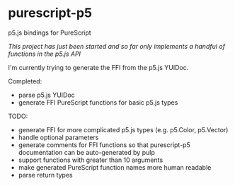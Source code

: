 # purescript-p5

p5.js bindings for PureScript

*This project has just been started and so far only implements a handful of functions in the p5.js API*

I'm currently trying to generate the FFI from the p5.js YUIDoc.

Completed:
  * parse p5.js YUIDoc
  * generate FFI PureScript functions for basic p5.js types

TODO:
  * generate FFI for more complicated p5.js types (e.g. p5.Color, p5.Vector)
  * handle optional parameters
  * generate comments for FFI functions so that purescript-p5 documentation can be auto-generated by pulp
  * support functions with greater than 10 arguments
  * make generated PureScript function names more human readable
  * parse return types
